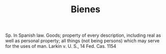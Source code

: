---
title: Bienes
letter: B
permalink: "/definitions/bienes.html"
body: Sp. In Spanish law. Goods; property of every description, including real as
  well as personal property; all things (not being persons) which may serve for the
  uses of man. Larkin v. U. S., 14 Fed. Cas. 1154
published_at: '2018-07-07'
layout: post
---